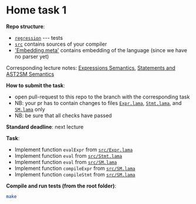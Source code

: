 # Home task 1

**Repo structure**:

* [`regression`](regression/) --- tests
* [`src`](src/) contains sources of your compiler
* ['Embedding.meta'](regression/Embedding.meta) contains embedding of the language (since we have no parser yet)

Corresponding lecture notes: [Expressions Semantics](https://github.com/danyaberezun/compilers-supplementary/tree/lecture-notes/lectures/01.pdf),
[Statements and AST2SM Semantics](https://github.com/danyaberezun/compilers-supplementary/tree/lecture-notes/lectures/02.pdf)

**How to submit the task**:

* open pull-request to this repo to the branch with the corresponding task
* NB: your pr has to contain changes to files [`Expr.lama`](src/Expr.lama), [`Stmt.lama`](src/Stmt.lama), and [`SM.lama`](src/SM.lama) only
* NB: be sure that all checks have passed

**Standard deadline**: next lecture

**Task**:

* Implement function `evalExpr` from [`src/Expr.lama`](src/Expr.lama)
* Implement function `eval` from [`src/Stmt.lama`](src/Stmt.lama)
* Implement function `eval` from [`src/SM.lama`](src/SM.lama)
* Implement function `compileExpr` from [`src/SM.lama`](src/SM.lama)
* Implement function `compileStmt` from [`src/SM.lama`](src/SM.lama)

**Compile and run tests (from the root folder)**:

```bash
make
```
